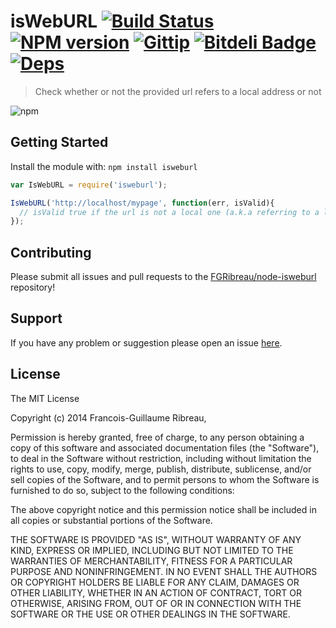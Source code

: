 # isWebURL [![Build Status](https://drone.io/github.com/FGRibreau/node-isweburl/status.png)](https://drone.io/github.com/FGRibreau/node-isweburl/latest) [![NPM version](https://badge-me.herokuapp.com/api/npm/isweburl.png)](http://badges.enytc.com/for/npm/isweburl) [![Gittip](http://badgr.co/gittip/fgribreau.png)](https://www.gittip.com/fgribreau/) [![Bitdeli Badge](https://d2weczhvl823v0.cloudfront.net/FGRibreau/node-isweburl/trend.png)](https://bitdeli.com/free "Bitdeli Badge") [![Deps](https://david-dm.org/FGRibreau/node-isweburl.png)](https://david-dm.org/FGRibreau/node-isweburl)

> Check whether or not the provided url refers to a local address or not

![npm](https://nodei.co/npm/isweburl.png)

## Getting Started
Install the module with: `npm install isweburl`

```javascript
var IsWebURL = require('isweburl');

IsWebURL('http://localhost/mypage', function(err, isValid){
  // isValid true if the url is not a local one (a.k.a referring to a local address)
});
```

## Contributing

Please submit all issues and pull requests to the [FGRibreau/node-isweburl](http://github.com/FGRibreau/node-isweburl) repository!

## Support
If you have any problem or suggestion please open an issue [here](https://github.com/FGRibreau/node-isweburl/issues).

## License 

The MIT License

Copyright (c) 2014 Francois-Guillaume Ribreau, 

Permission is hereby granted, free of charge, to any person
obtaining a copy of this software and associated documentation
files (the "Software"), to deal in the Software without
restriction, including without limitation the rights to use,
copy, modify, merge, publish, distribute, sublicense, and/or sell
copies of the Software, and to permit persons to whom the
Software is furnished to do so, subject to the following
conditions:

The above copyright notice and this permission notice shall be
included in all copies or substantial portions of the Software.

THE SOFTWARE IS PROVIDED "AS IS", WITHOUT WARRANTY OF ANY KIND,
EXPRESS OR IMPLIED, INCLUDING BUT NOT LIMITED TO THE WARRANTIES
OF MERCHANTABILITY, FITNESS FOR A PARTICULAR PURPOSE AND
NONINFRINGEMENT. IN NO EVENT SHALL THE AUTHORS OR COPYRIGHT
HOLDERS BE LIABLE FOR ANY CLAIM, DAMAGES OR OTHER LIABILITY,
WHETHER IN AN ACTION OF CONTRACT, TORT OR OTHERWISE, ARISING
FROM, OUT OF OR IN CONNECTION WITH THE SOFTWARE OR THE USE OR
OTHER DEALINGS IN THE SOFTWARE.

